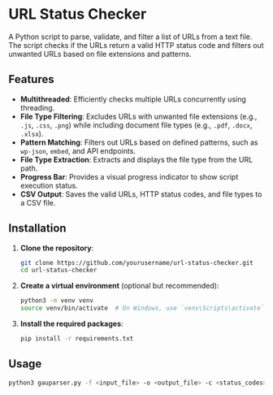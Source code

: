 # URL Status Checker

A Python script to parse, validate, and filter a list of URLs from a text file. The script checks if the URLs return a valid HTTP status code and filters out unwanted URLs based on file extensions and patterns.

## Features

- **Multithreaded**: Efficiently checks multiple URLs concurrently using threading.
- **File Type Filtering**: Excludes URLs with unwanted file extensions (e.g., `.js`, `.css`, `.png`) while including document file types (e.g., `.pdf`, `.docx`, `.xlsx`).
- **Pattern Matching**: Filters out URLs based on defined patterns, such as `wp-json`, `embed`, and API endpoints.
- **File Type Extraction**: Extracts and displays the file type from the URL path.
- **Progress Bar**: Provides a visual progress indicator to show script execution status.
- **CSV Output**: Saves the valid URLs, HTTP status codes, and file types to a CSV file.

## Installation

1. **Clone the repository**:

    ```bash
    git clone https://github.com/yourusername/url-status-checker.git
    cd url-status-checker
    ```

2. **Create a virtual environment** (optional but recommended):

    ```bash
    python3 -m venv venv
    source venv/bin/activate  # On Windows, use `venv\Scripts\activate`
    ```

3. **Install the required packages**:

    ```bash
    pip install -r requirements.txt
    ```

## Usage

```bash
python3 gauparser.py -f <input_file> -o <output_file> -c <status_codes> -t <threads>

